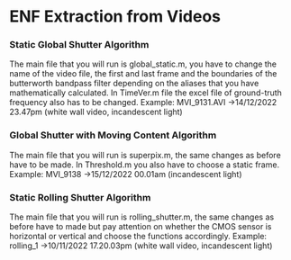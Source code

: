# ENF Extraction from Videos

### Static Global Shutter Algorithm

The main file that you will run is global_static.m, you have to change the name
of the video file, the first and last frame and the boundaries of the butterworth
bandpass filter depending on the aliases that you have mathematically calculated. 
In TimeVer.m file the excel file of ground-truth frequency also has to be changed.
Example: MVI_9131.AVI ->14/12/2022 23.47pm (white wall video, incandescent light) 


### Global Shutter with Moving Content Algorithm

The main file that you will run is superpix.m, the same changes as before have to 
be made. In Threshold.m you also have to choose a static frame.
Example: MVI_9138 ->15/12/2022 00.01am (incandescent light)


### Static Rolling Shutter Algorithm

The main file that you will run is rolling_shutter.m, the same changes as before 
have to made but pay attention on whether the CMOS sensor is horizontal or 
vertical and choose the functions accordingly.
Example: rolling_1 ->10/11/2022 17.20.03pm (white wall video, incandescent light) 






